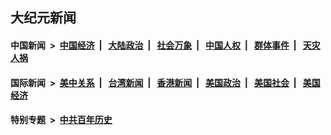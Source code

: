 ## 大纪元新闻

#### 中国新闻 &nbsp;>&nbsp; [中国经济](indexes/ncid283/README.md?07200045) &nbsp;| &nbsp; [大陆政治](indexes/ncid277/README.md?07200045) &nbsp;| &nbsp; [社会万象](indexes/ncid282/README.md?07200045) &nbsp;| &nbsp; [中国人权](indexes/ncid278/README.md?07200045) &nbsp;| &nbsp; [群体事件](indexes/ncid279/README.md?07200045) &nbsp;| &nbsp; [天灾人祸](indexes/ncid280/README.md?07200045)

#### 国际新闻 &nbsp;>&nbsp; [美中关系](indexes/nf1412576/README.md?07200045) &nbsp;| &nbsp; [台湾新闻](indexes/ncid1349361/README.md?07200045) &nbsp;| &nbsp; [香港新闻](indexes/ncid1349362/README.md?07200045) &nbsp;| &nbsp; [美国政治](indexes/ncid1078159/README.md?07200045) &nbsp;| &nbsp; [美国社会](indexes/ncid1078160/README.md?07200045) &nbsp;| &nbsp; [美国经济](indexes/ncid1078158/README.md?07200045)

#### 特别专题 &nbsp;>&nbsp; [中共百年历史](https://github.com/easy2view/epoch-special/blob/master/README.md?07200045)  
